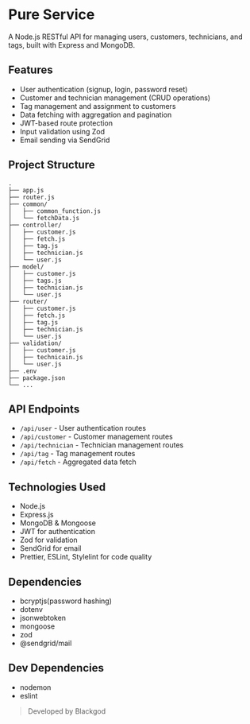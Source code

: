 # Pure Service

A Node.js RESTful API for managing users, customers, technicians, and tags, built with Express and MongoDB.

## Features

- User authentication (signup, login, password reset)
- Customer and technician management (CRUD operations)
- Tag management and assignment to customers
- Data fetching with aggregation and pagination
- JWT-based route protection
- Input validation using Zod
- Email sending via SendGrid

## Project Structure

```
.
├── app.js
├── router.js
├── common/
│   ├── common_function.js
│   └── fetchData.js
├── controller/
│   ├── customer.js
│   ├── fetch.js
│   ├── tag.js
│   ├── technician.js
│   └── user.js
├── model/
│   ├── customer.js
│   ├── tags.js
│   ├── technician.js
│   └── user.js
├── router/
│   ├── customer.js
│   ├── fetch.js
│   ├── tag.js
│   ├── technician.js
│   └── user.js
├── validation/
│   ├── customer.js
│   ├── technicain.js
│   └── user.js
├── .env
├── package.json
└── ...
```

## API Endpoints

- `/api/user` - User authentication routes
- `/api/customer` - Customer management routes
- `/api/technician` - Technician management routes
- `/api/tag` - Tag management routes
- `/api/fetch` - Aggregated data fetch

## Technologies Used

- Node.js
- Express.js
- MongoDB & Mongoose
- JWT for authentication
- Zod for validation
- SendGrid for email
- Prettier, ESLint, Stylelint for code quality
  
## Dependencies

- bcryptjs(password hashing)
- dotenv
- jsonwebtoken
- mongoose
- zod
- @sendgrid/mail

## Dev Dependencies

- nodemon
- eslint

> Developed by Blackgod
